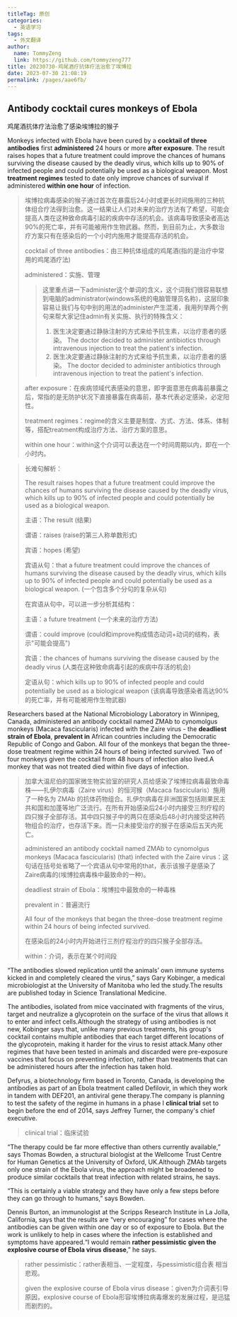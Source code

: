 ```yaml
---
titleTag: 原创
categories: 
  - 英语学习
tags: 
  - 外文翻译
author: 
  name: TommyZeng
  link: https://github.com/tommyzeng777
title: 20230730-鸡尾酒疗抗体疗法治愈了埃博拉
date: 2023-07-30 21:08:19
permalink: /pages/aae6fb/
---
```

## Antibody cocktail cures monkeys of Ebola
鸡尾酒抗体疗法治愈了感染埃博拉的猴子

Monkeys infected with Ebola have been cured by a **cocktail of three antibodies** first **administered** 24 hours or more **after exposure**. The result raises hopes that a future treatment could improve the chances of humans surviving the disease caused by the deadly virus, which kills up to 90% of infected people and could potentially be used as a biological weapon. Most **treatment regimes** tested to date only improve chances of survival if administered **within one hour** of infection.

> 埃博拉病毒感染的猴子通过首次在暴露后24小时或更长时间施用的三种抗体组合疗法得到治愈。这一结果让人们对未来的治疗方法有了希望，可能会提高人类在这种致命病毒引起的疾病中存活的机会。该病毒导致感染者高达90%的死亡率，并有可能被用作生物武器。然而，到目前为止，大多数治疗方案只有在感染后的一个小时内施用才能提高存活的机会。
>
> cocktail of three antibodies：由三种抗体组成的鸡尾酒(指的是治疗中常用的鸡尾酒疗法)
>
> administered：实施、管理
>
> > 这里重点讲一下administer这个单词的含义，这个词我们很容易联想到电脑的administrator(windows系统的电脑管理员名称)，这层印象容易让我们与句中别的用法的administer产生混淆，我用列举两个例句来帮大家记住admin有关实施、执行的特殊含义：
> >
> > 1. 医生决定要通过静脉注射的方式来给予抗生素，以治疗患者的感染。 The doctor decided to administer antibiotics through intravenous injection to treat the patient's infection.
> > 2. 医生决定要通过静脉注射的方式来给予抗生素，以治疗患者的感染。 The doctor decided to administer antibiotics through intravenous injection to treat the patient's infection.
>
> after exposure：在疾病领域代表感染的意思，即字面意思在病毒前暴露之后，常指的是无防护状况下直接暴露在病毒前，基本代表必定感染，必定阳性。
>
> treatment regimes：regime的含义主要是制度、方式、方法、体系、体制等，搭配treatment构成治疗方法、治疗方案的意思。
>
> within one hour：within这个介词可以表达在一个时间周期以内，即在一个小时内。

> 长难句解析：
>
> The result raises hopes that a future treatment could improve the chances of humans surviving the disease caused by the deadly virus, which kills up to 90% of infected people and could potentially be used as a biological weapon.
>
> 主语：The result (结果)
>
> 谓语：raises (raise的第三人称单数形式)
>
> 宾语：hopes (希望)
>
> 宾语从句：that a future treatment could improve the chances of humans surviving the disease caused by the deadly virus, which kills up to 90% of infected people and could potentially be used as a biological weapon. (一个包含多个分句的复杂从句)
>
> 在宾语从句中，可以进一步分析其结构：
>
> 主语：a future treatment (一个未来的治疗方法)
>
> 谓语：could improve (could和improve构成情态动词+动词的结构，表示"可能会提高")
>
> 宾语：the chances of humans surviving the disease caused by the deadly virus (人类在这种致命病毒引起的疾病中存活的机会)
>
> 定语从句：which kills up to 90% of infected people and could potentially be used as a biological weapon (该病毒导致感染者高达90%的死亡率，并有可能被用作生物武器)




Researchers based at the National Microbiology Laboratory in Winnipeg, Canada, administered an antibody cocktail named ZMAb to cynomolgus monkeys (Macaca fascicularis) infected with the Zaire virus - the **deadliest strain of Ebola**, **prevalent in** African countries including the Democratic Republic of Congo and Gabon. All four of the monkeys that began the three-dose treatment regime within 24 hours of being infected survived. Two of four monkeys given the cocktail from 48 hours of infection also lived.A monkey that was not treated died within five days of infection.

> 加拿大温尼伯的国家微生物实验室的研究人员给感染了埃博拉病毒最致命毒株——扎伊尔病毒（Zaire virus）的恒河猴（Macaca fascicularis）施用了一种名为 ZMAb 的抗体药物组合。扎伊尔病毒在非洲国家包括刚果民主共和国和加蓬等地广泛流行。在所有开始感染后24小时内接受三剂疗程的四只猴子全部存活。其中四只猴子中的两只在感染后48小时内接受这种药物组合的治疗，也存活下来。而一只未接受治疗的猴子在感染后五天内死亡。
>
> administered an antibody cocktail named ZMAb to cynomolgus monkeys (Macaca fascicularis) (that) infected with the Zaire virus：这句话在括号处省略了一个宾语从句中常用的that，表示该猴子是感染了Zaire病毒的(埃博拉病毒株中最致命的一种)。
>
> deadliest strain of Ebola：埃博拉中最致命的一种毒株
>
> prevalent in：普遍流行
>
> All four of the monkeys that began the three-dose treatment regime within 24 hours of being infected survived.
>
> 在感染后的24小时内开始进行三剂疗程治疗的四只猴子全部存活。
>
> within：介词，表示在某个时间段

“The antibodies slowed replication until the animals’ own immune systems kicked in and completely cleared the virus,” says Gary Kobinger, a medical microbiologist at the University of Manitoba who led the study.The results are published today in Science Translational Medicine.

The antibodies, isolated from mice vaccinated with fragments of the virus, target and neutralize a glycoprotein on the surface of the virus that allows it to enter and infect cells.Although the strategy of using antibodies is not new, Kobinger says that, unlike many previous treatments, his group's cocktail contains multiple antibodies that each target different locations of the glycoprotein, making it harder for the virus to resist attack.Many other regimes that have been tested in animals and discarded were pre-exposure vaccines that focus on preventing infection, rather than treatments that can be administered hours after the infection has taken hold.

Defyrus, a biotechnology firm based in Toronto, Canada, is developing the antibodies as part of an Ebola treatment called Defilovir, in which they work in tandem with DEF201, an antiviral gene therapy.The company is planning to test the safety of the regime in humans in a phase I **clinical trial** set to begin before the end of 2014, says Jeffrey Turner, the company's chief executive.

> clinical trial：临床试验

“The therapy could be far more effective than others currently available,” says Thomas Bowden, a structural biologist at the Wellcome Trust Centre for Human Genetics at the University of Oxford, UK.Although ZMAb targets only one strain of the Ebola virus, the approach might be broadened to produce similar cocktails that treat infection with related strains, he says.

“This is certainly a viable strategy and they have only a few steps before they can go through to humans,” says Bowden.

Dennis Burton, an immunologist at the Scripps Research Institute in La Jolla, California, says that the results are “very encouraging” for cases where the antibodies can be given within one day or so of exposure to Ebola. But the work is unlikely to help in cases where the infection is established and symptoms have appeared.“I would remain **rather pessimistic** **given the explosive course of Ebola virus disease**,” he says.

> rather pessimistic：rather表相当、一定程度，与pessimistic组合表 相当悲观。
>
> given the explosive course of Ebola virus disease：given为介词表引导原因，explosive course of Ebola形容埃博拉病毒爆发的发展过程，是迅猛而剧烈的。
